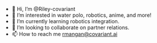 - 👋 Hi, I’m @Riley-covariant
- 👀 I’m interested in water polo, robotics, anime, and more!
- 🌱 I’m currently learning robotics integration.
- 💞️ I’m looking to collaborate on partner relations.
- 📫 How to reach me rmangan@covariant.ai

<!---
Riley-covariant/Riley-covariant is a ✨ special ✨ repository because its `README.md` (this file) appears on your GitHub profile.
You can click the Preview link to take a look at your changes.
--->
